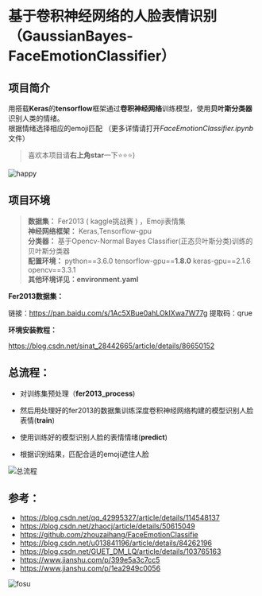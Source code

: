 # 基于卷积神经网络的人脸表情识别（GaussianBayes-FaceEmotionClassifier）
## 项目简介

用搭载**Keras**的**tensorflow**框架通过**卷积神经网络**训练模型，使用**贝叶斯分类器**识别人类的情绪。  
根据情绪选择相应的emoji匹配  （更多详情请打开*FaceEmotionClassifier.ipynb*文件）
> 喜欢本项目请**右上角star**一下⭐⭐⭐)


![happy](https://github.com/Fosu-Hyao/FaceEmotionClassifier-/blob/be0b4105331aa4e2145c8ef1d0dee0993f42261b/image/happy.png)
## 项目环境

>**数据集：** Fer2013 ( kaggle挑战赛 ) ，Emoji表情集  
**神经网络框架：** Keras,Tensorflow-gpu  
**分类器：** 基于Opencv-Normal Bayes Classifier(正态贝叶斯分类)训练的贝叶斯分类器  
**配置环境：** python==3.6.0 tensorflow-gpu==**1.8.0** keras-gpu==2.1.6 opencv==3.3.1  
**其他环境详见：environment.yaml**

**Fer2013数据集：**

链接：https://pan.baidu.com/s/1Ac5XBue0ahLOkIXwa7W77g 提取码：qrue

**环境安装教程：**

https://blog.csdn.net/sinat_28442665/article/details/86650152


## 总流程：

+ 对训练集预处理（**fer2013_process**)



+ 然后用处理好的fer2013的数据集训练深度卷积神经网络构建的模型识别人脸表情(**train**)



+ 使用训练好的模型识别人脸的表情情绪(**predict**)



+ 根据识别结果，匹配合适的emoji遮住人脸

![总流程](https://github.com/Fosu-Hyao/FaceEmotionClassifier-/blob/817baf0e094ae54e59e9875d2d1d1429632fbee9/image/%E6%80%BB%E6%B5%81%E7%A8%8B.png)

## 参考：
+ https://blog.csdn.net/qq_42995327/article/details/114548137
+ https://blog.csdn.net/zhaocj/article/details/50615049
+ https://github.com/zhouzaihang/FaceEmotionClassifie
+ https://blog.csdn.net/u013841196/article/details/84262196
+ https://blog.csdn.net/GUET_DM_LQ/article/details/103765163
+ https://www.jianshu.com/p/399e5a3c7cc5
+ https://www.jianshu.com/p/1ea2949c0056


![fosu](https://github.com/Fosu-Hyao/FaceEmotionClassifier/blob/076b52ffc0013d59b75e1f2d8a29f84f2a7b2933/image/fosu.jpg)
